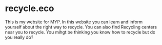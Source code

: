 # recycle.eco
This is my website for MYP. In this website you can learn and inform yourself about the right way to recycle. You can also find Recycling centers near you to recycle.
You mihgt be thinking you know how to recycle but do you really do?
